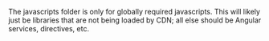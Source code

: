 The javascripts folder is only for globally required javascripts. This will
likely just be libraries that are not being loaded by CDN; all else should be
Angular services, directives, etc.
